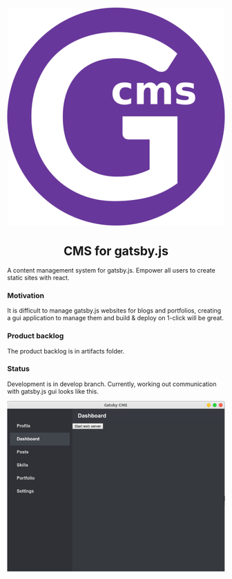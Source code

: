 <p align="center">
    <img src="./public/assets/icons/icon@32.png" />
</p>
<h1 align="center">
    CMS for gatsby.js
</h1>
A content management system for gatsby.js. Empower all users to create static sites with react.

### Motivation
It is difficult to manage gatsby.js websites for blogs and portfolios, creating a gui application to manage them and build & deploy on 1-click will be great. 

### Product backlog
The product backlog is in artifacts folder. 

### Status
Development is in develop branch. Currently, working out communication with gatsby.js gui looks like this.

<p align="center">
    <img src="./gatsby-cms-beta.png" />
</p>